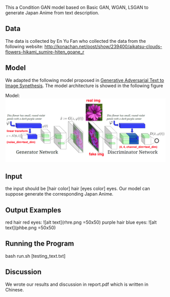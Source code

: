 This a Condition GAN model based on Basic GAN, WGAN, LSGAN to generate Japan Anime from text description.

## Data ##
The data is collected by En Yu Fan who collected the data from the following website:
http://konachan.net/post/show/239400/aikatsu-clouds-flowers-hikami_sumire-hiten_goane_r

## Model ##
We adapted the following model proposed in [Generative Adversarial Text to Image Synethesis](https://arxiv.org/pdf/1605.05396.pdf). The model architecture is showed in the following figure

Model:
![alt text](model.png)

## Input ##
the input should be [hair color] hair [eyes color] eyes. Our model can suppose generate the corresponding Japan Anime.

## Output Examples ##
red hair red eyes:
![alt text](rhre.png =50x50)
purple hair blue eyes:
![alt text](phbe.png =50x50)

## Running the Program ##
bash run.sh [testing_text.txt]

## Discussion ##
We wrote our results and discussion in report.pdf which is written in Chinese.

